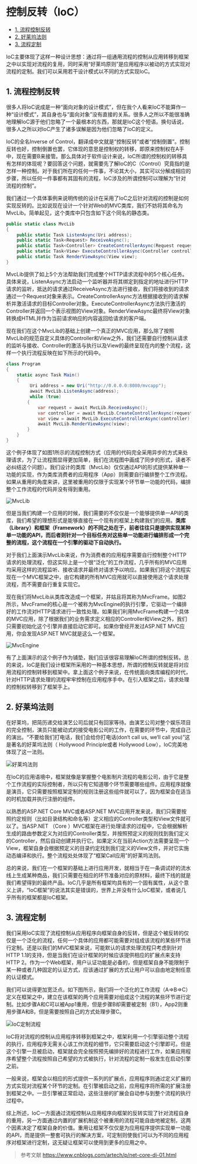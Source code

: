 # 控制反转（IoC）
* [1. 流程控制反转](#1-流程控制反转)
* [2. 好莱坞法则](#2-好莱坞法则)
* [3. 流程定制](#3-流程定制)

IoC主要体现了这样一种设计思想：通过将一组通用流程的控制从应用转移到框架之中以实现对流程的复用，同时采用“好莱坞原则”是应用程序以被动的方式实现对流程的定制。我们可以采用若干设计模式以不同的方式实现IoC。

## 1. 流程控制反转
很多人将IoC说成是一种“面向对象的设计模式”，但在我个人看来IoC不能算作一种“设计模式”，其自身也与“面向对象”没有直接的关系。很多人之所以不能很准确地理解IoC源于他们忽略了一个最根本的东西，那就是IoC这个短语。换句话说，很多人之所以对IoC产生了诸多误解是因为他们忽略了IoC的定义。

IoC的全名Inverse of Control，翻译成中文就是“控制反转”或者“控制倒置”。控制反转也好，控制倒置也罢，它体现的意思是控制权的转移，即原来控制权在A手中，现在需要B来接管。那么具体对于软件设计来说，IoC所谓的控制权的转移具有怎样的体现呢？要回答这个问题，就需要先了解IoC的C（Control）究竟指的是怎样一种控制。对于我们所在的任何一件事，不论其大小，其实可以分解成相应的步骤，所以任何一件事都有其固有的流程，IoC涉及的所谓控制可以理解为“针对流程的控制”。

我们通过一个具体事例来说明传统的设计在采用了IoC之后针对流程的控制是如何实现反转的。比如说现在设计一个针对Web的MVC类库，我们不妨将其命名为MvcLib。简单起见，这个类库中只包含如下这个同名的静态类。

```csharp
public static class MvcLib
{
    public static Task ListenAsync(Uri address);
    public static Task<Request> ReceiveAsync();
    public static Task<Controller> CreateControllerAsync(Request request);
    public static Task<View> ExecuteControllerAsync(Controller controller);
    public static Task RenderViewAsync(View view);
}
```

MvcLib提供了如上5个方法帮助我们完成整个HTTP请求流程中的5个核心任务。具体来说，ListenAsync方法启动一个监听器并将其绑定到指定的地址进行HTTP请求的监听，抵达的请求通过ReceiveAsync方法进行接收，我们将接收到的请求通过一个Request对象来表示。CreateControllerAsync方法根据接收到的请求解析并激活请求的目标Controller对象。ExecuteControllerAsync方法执行激活的Controller并返回一个表示视图的View对象。RenderViewAsync最终将View对象转换成HTML并作为当前请求响应的内容返回给请求的客户端。

现在我们在这个MvcLib的基础上创建一个真正的MVC应用，那么除了按照MvcLib的规范自定义具体的Controller和View之外，我们还需要自行控制从请求的监听与接收、Controller的激活与执行以及View的最终呈现在内的整个流程，这样一个执行流程反映在如下所示的代码中。

```csharp
class Program
{
    static async Task Main()
    {
         Uri address = new Uri("http://0.0.0.0:8080/mvcapp");
         await MvcLib.ListenAsync(address);
         while (true)
        {
            var request = await MvcLib.ReceiveAsync();
            var controller = await MvcLib.CreateControllerAsync(request);
            var view = await MvcLib.ExecuteControllerAsync(controller);
            await MvcLib.RenderViewAsync(view);
        }
    }    
}
```

这个例子体现了如图1所示的流程控制方式（应用的代码完全采用异步的方式来处理请求，为了让流程图显得更加简单，我们在流程图中画成了同步的形式，读者不必纠结这个问题）。我们设计的类库（MvcLib）仅仅通过API的形式提供某种单一功能的实现，作为类库消费者的应用程序（App）则需要自行编排整个工作流程。如果从重用的角度来讲，这里被重用的仅限于实现某个环节单一功能的代码，编排整个工作流程的代码并没有得到重用。

![MvcLib](https://s2.ax1x.com/2020/01/19/19oXOs.png)

但是当我们构建一个应用的时候，我们需要的不仅仅是一个能够提供单一API的类库，我们希望的理想形式是能够直接在一个现有的框架上构建我们的应用。**类库（Library）和框架（Framework）的不同之处在于，前者往往只是提供实现某种单一功能的API，而后者则针对一个目标任务对这些单一功能进行编排形成一个完整的流程，这个流程在一个引擎的驱动下自动执行。**

对于我们上面演示MvcLib来说，作为消费者的应用程序需要自行控制整个HTTP请求的处理流程，但这实际上是一个很“泛化”的工作流程，几乎所有的MVC应用均采用这样的流程监听、接收请求并最终对请求予以响应。如果我们将这个流程实现在一个MVC框架之中，由它构建的所有MVC应用就可以直接使用这个请求处理流程，而不需要自行重复实现它。

现在我们将MvcLib从类库改造成一个框架，并姑且将其称为MvcFrame。如图2所示，MvcFrame的核心是一个被称为MvcEngine的执行引擎，它驱动一个编排好的工作流对HTTP请求进行一致性处理。如果我们利用MvcFrame构建一个具体的MVC应用，除了根据我们的业务需求定义相应的Controller和View之外，我们只需要初始化这个引擎并直接启动它即可。如果你曾经开发过ASP.NET MVC应用，你会发现ASP.NET MVC就是这么一个框架。

![MvcEngine](https://s2.ax1x.com/2020/01/19/19oOyj.png)

有了上面演示的这个例子作为铺垫，我们应该很容易理解IoC所谓的控制反转。总的来说，IoC是我们设计框架所采用的一种基本思想，所谓的控制反转就是将对应用流程的控制转移到框架中。拿上面这个例子来说，在传统面向类库编程的时代，针对HTTP请求处理的流程牢牢控制在应用程序手中。在引入框架之后，请求处理的控制权转移到了框架手上。

## 2. 好莱坞法则
在好莱坞，把简历递交给演艺公司后就只有回家等待。由演艺公司对整个娱乐项目的完全控制，演员只能被动式的接受电影公司的工作，在需要的环节中，完成自己的演出。“不要给我们打电话，我们会给你打电话(don‘t call us, we‘ll call you)”这是著名的好莱坞法则（ Hollywood Principle或者 Hollywood Low），IoC完美地体现了这一法则。

![好莱坞法则](https://s2.ax1x.com/2020/01/19/19oqSg.png)

在IoC的应用语境中，框架就像是掌握整个电影制片流程的电影公司，由于它是整个工作流程的实际控制者，所以只有它知道哪个环节需要哪些组件。应用程序就像是演员，它只需要按照框架定制的规则注册这些组件就可以了，因为框架会在适当的时机加载并执行注册的组件。

以熟悉的ASP.NET Core MVC或者ASP.NET MVC应用开发来说，我们只需要按照约定规则（比如目录结构和命名等）定义相应的Controller类型和View文件就可以了。当ASP.NET （Core ）MVC框架在进行处理请求的过程中，它会根据解析生成的路由参数定义为对应的Controller类型，并按照预定义的规则找到我们定义的Controller，然后自动创建并执行它。如果定义在当前Action方法需要呈现一个View，框架自身会根据预定义的目录约定找到我们定义的View文件，并对它实施动态编译和执行。整个流程处处体现了“框架Call应用”的好莱坞法则。

总的来说，我们在一个框架的基础上进行应用开发，就相当于在一条调试好的流水线上生成某种商品，我们只需要在相应的环节准备对应的原材料，最终下线的就是我们希望得到的最终产品。IoC几乎是所有框架均具有的一个固有属性，从这个意义上讲，“IoC框架”的说法其实是错误的，世界上并没有什么IoC框架，或者说几乎所有的框架都是IoC框架。

## 3. 流程定制
我们采用IoC实现了流程控制从应用程序向框架自身的反转，但是这个被反转的仅仅是一个泛化的流程，任何一个具体的应用都可能需要对组成该流程的某些环节进行定制。还是以我们的MVC框架来说，可能默认的请求处理流程只考虑到针对HTTP 1.1的支持，但是当我们在设计框架的时候应该提供相应的扩展点来支持HTTP 2。作为一个Web框架，用户认证功能是必备的，但是框架自身不能限制于某一种或者几种固定的认证方式，应该通过扩展的方式让用户可以自由地定制任意的认证模式。

我们可以说得更加宽泛点。如下图所示，我们将一个泛化的工作流程（A=>B=>C）定义在框架之中，建立在该框架的两个应用需要对组成这个流程的某些环节进行定制。比如步骤A和C可以被App1重用，但是步骤B却需要被定制（B1），App2则重用步骤A和B，但是需要按照自己的方式处理步骤C。

![IoC定制流程](https://s2.ax1x.com/2020/01/19/19ofOA.png)

IoC将对流程的控制从应用程序转移到框架之中，框架利用一个引擎驱动整个流程的执行，应用程序无需关心该工作流程的细节，它只需要启动这个引擎即可。但是这个引擎一旦被启动，框架就会完全按照预先编排好的流程进行工作，如果应用程序希望整个流程按照自己希望的方式被执行，针对流程的定制一般发生在启动引擎之前。

一般来说，框架会以相应的形式提供一系列的扩展点，应用程序则通过定义扩展的方式实现对流程某个环节的定制。在引擎被启动之前，应用程序将所需的扩展注册到框架之中。一旦引擎被正常启动，这些注册的扩展会自动参与到整个流程的执行过程中。

综上所述，IoC一方面通过流程控制从应用程序向框架的反转实现了针对流程自身的重用，另一方面通过内置的扩展机制这个被重用的流程可能自由地被定制，这两个因素决定了框架自身的价值。重用让框架不仅仅是为应用程序提供实现单一功能的API，而是提供一整套可执行的解决方案，可定制则使我们可以为不同的应用程序对框架进行定制，这无疑让框架可以使用到更多的应用之中。

> 参考文献
https://www.cnblogs.com/artech/p/net-core-di-01.html